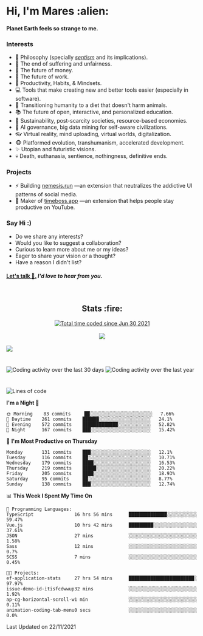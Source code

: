 <h1>Hi, I'm Mares :alien:</h1>

#### Planet Earth feels so strange to me.

### **Interests**

- 🌊 Philosophy (specially [_sentism_][sentismmedium] and its implications).
- 🎯 The end of suffering and unfairness.
- 💸 The future of money.
- 💼 The future of work.
- 🧠 Productivity, Habits, & Mindsets.
- 💻 Tools that make creating new and better tools easier (especially in software).
- 🥗 Transitioning humanity to a diet that doesn't harm animals.
- 📚 The future of open, interactive, and personalized education.
- 🌱 Sustainability, post-scarcity societies, resource-based economies.
- 🤖 AI governance, big data mining for self-aware civilizations.
- 👓 Virtual reality, mind uploading, virtual worlds, digitalization.
- 🐵 Platformed evolution, transhumanism, accelerated development.
- ✨ Utopian and futuristic visions.
- 💀 Death, euthanasia, sentience, nothingness, definitive ends.


### **Projects**

- ⚡ Building [nemesis.run](https://nemesis.run) —an extension that neutralizes the addictive UI patterns of social media.
- 💎 Maker of [timeboss.app](https://timeboss.app) —an extension that helps people stay productive on YouTube.


### **Say Hi :)**

- Do we share any interests?
- Would you like to suggest a collaboration?
- Curious to learn more about me or my ideas?
- Eager to share your vision or a thought?
- Have a reason I didn't list?

#### [Let's talk :wave:.](mailto:mareszhar@gmail.com) _I'd love to hear from you_.

[sentismmedium]: https://medium.com/@mareszhar/born-a-prisoner-a-reflection-about-life-its-struggles-and-a-plan-to-escape-d8566ce9b026

<br>

<h2 align="center">Stats :fire:</h2>

<div align="center">
  <a href="https://wakatime.com/@cfdc0e0d-4860-4b62-9ff0-cb659185525e">
    <img src="https://wakatime.com/badge/user/cfdc0e0d-4860-4b62-9ff0-cb659185525e.svg" alt="Total time coded since Jun 30 2021" />
  </a>
</div>

<br>

<div align="center">
  <img src="https://github-readme-streak-stats.herokuapp.com?user=mareszhar&theme=black-ice&hide_border=true&stroke=FFFFFF15&ring=DF8FFE&fire=DF8FFE&currStreakLabel=DF8FFE&background=1A232A&currStreakNum=86FFAB&dates=B1AAB3FF">
</div>

<!-- Add or remove this: &dates=B1AAB3FF at the end of the streak stats URL if they get bugged and aren't updating -->

<br>

<img src="https://activity-graph.herokuapp.com/graph?username=mareszhar&theme=nord&bg_color=00000000&color=979797&line=DF8FFE&point=00000000&area=true&hide_border=true">

<br>

<h1></h1>

<img src="https://wakatime.com/share/@mares/5df0ff02-9c79-41b4-b540-51dc9c65a57b.svg" alt="Coding activity over the last 30 days" />
<img src="https://wakatime.com/share/@mares/ea89ba71-f374-40af-930c-e0655909fe37.svg" alt="Coding activity over the last year" />

<h1></h1>

<!--START_SECTION:waka-->
![Lines of code](https://img.shields.io/badge/From%20Hello%20World%20I%27ve%20Written-168448%20lines%20of%20code-blue)

**I'm a Night 🦉** 

```text
🌞 Morning    83 commits     ██░░░░░░░░░░░░░░░░░░░░░░░   7.66% 
🌆 Daytime    261 commits    ██████░░░░░░░░░░░░░░░░░░░   24.1% 
🌃 Evening    572 commits    █████████████░░░░░░░░░░░░   52.82% 
🌙 Night      167 commits    ███░░░░░░░░░░░░░░░░░░░░░░   15.42%

```
📅 **I'm Most Productive on Thursday** 

```text
Monday       131 commits    ███░░░░░░░░░░░░░░░░░░░░░░   12.1% 
Tuesday      116 commits    ██░░░░░░░░░░░░░░░░░░░░░░░   10.71% 
Wednesday    179 commits    ████░░░░░░░░░░░░░░░░░░░░░   16.53% 
Thursday     219 commits    █████░░░░░░░░░░░░░░░░░░░░   20.22% 
Friday       205 commits    ████░░░░░░░░░░░░░░░░░░░░░   18.93% 
Saturday     95 commits     ██░░░░░░░░░░░░░░░░░░░░░░░   8.77% 
Sunday       138 commits    ███░░░░░░░░░░░░░░░░░░░░░░   12.74%

```


📊 **This Week I Spent My Time On** 

```text
💬 Programming Languages: 
TypeScript               16 hrs 56 mins      ██████████████░░░░░░░░░░░   59.47% 
Vue.js                   10 hrs 42 mins      █████████░░░░░░░░░░░░░░░░   37.61% 
JSON                     27 mins             ░░░░░░░░░░░░░░░░░░░░░░░░░   1.58% 
Sass                     12 mins             ░░░░░░░░░░░░░░░░░░░░░░░░░   0.7% 
SCSS                     7 mins              ░░░░░░░░░░░░░░░░░░░░░░░░░   0.45%

🐱‍💻 Projects: 
ef-application-stats     27 hrs 54 mins      ████████████████████████░   97.97% 
issue-demo-id-itisfcdwwup32 mins             ░░░░░░░░░░░░░░░░░░░░░░░░░   1.92% 
ap-cg-horizontal-scroll-w1 min               ░░░░░░░░░░░░░░░░░░░░░░░░░   0.11% 
animation-coding-tab-menu0 secs              ░░░░░░░░░░░░░░░░░░░░░░░░░   0.0%

```


 Last Updated on 22/11/2021
<!--END_SECTION:waka-->
